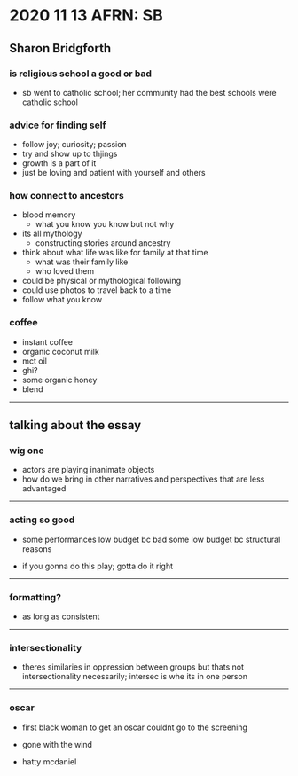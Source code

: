 # 2020 11 13 AFRN: SB
## Sharon Bridgforth

### is religious school a good or bad
- sb went to catholic school; her community had the best schools were catholic school

### advice for finding self
- follow joy; curiosity; passion
- try and show up to thjings
- growth is a part of it
- just be loving and patient with yourself and others

### how connect to ancestors
- blood memory
  - what you know you know but not why
- its all mythology
  - constructing stories around ancestry
- think about what life was like for family at that time
  - what was their family like
  - who loved them
- could be physical or mythological following
- could use photos to travel back to a time
- follow what you know 

### coffee
- instant coffee
- organic coconut milk
- mct oil
- ghi?
- some organic honey
- blend

---

## talking about the essay

### wig one
- actors are playing inanimate objects
- how do we bring in other narratives and perspectives that are less advantaged

---

### acting so good

- some performances low budget bc bad some low budget bc structural reasons

- if you gonna do this play; gotta do it right

---

### formatting?
- as long as consistent 

---

### intersectionality

- theres similaries in oppression between groups but thats not intersectionality necessarily; intersec is whe  its in one person

---

### oscar

- first black woman to get an oscar couldnt go to the screening

- gone with the wind

- hatty mcdaniel

<!--
**Abbreviation Key**
---
**Feminism Words**
poc = People of Color
jc = Jim Crow
blk = Black
fem = feminism
bf = Black Feminism
blk = Black
fem = feminist / feminism
bf = Black feminism
---
**Grammar**
didnt = didn't
wasnt = wasn't
couldnt = couldn't
wouldnt = wouldn't
im = I'm
i = I
weve = we've
ive = I've
---
**Works
con flama = *Con Flama*
cf = *Con Flama*
bft = *Black Feminist Thought*
tcm = "The Colored Museum"
---
**People**
sb = Sharon Bridgforth
lc = Laurie Carlos
lp = Lourdes Pérez
jj = Joni Jones
---
**Places**
u.s  = Unites States
---
**Normal/Misc Words**
btwn = between
u = you
qsn = question
-->
